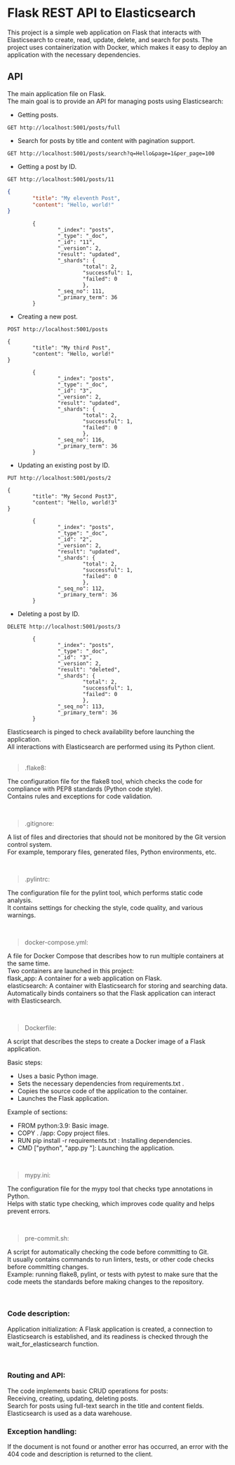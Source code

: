# Flask REST API to Elasticsearch

This project is a simple web application on Flask that interacts with Elasticsearch to create, read, update, delete, and search for posts.
The project uses containerization with Docker, which makes it easy to deploy an application with the necessary dependencies.


## API

The main application file on Flask. <br>
The main goal is to provide an API for managing posts using Elasticsearch:

* Getting posts. <br>

```GET http://localhost:5001/posts/full```

* Search for posts by title and content with pagination support. <br>

```GET http://localhost:5001/posts/search?q=Hello&page=1&per_page=100```

* Getting a post by ID. <br>

```GET http://localhost:5001/posts/11```

```json
{
        "title": "My eleventh Post",
        "content": "Hello, world!"
}
```
```
        {
                "_index": "posts",
                "_type": "_doc",
                "_id": "11",
                "_version": 2,
                "result": "updated",
                "_shards": {
                        "total": 2,
                        "successful": 1,
                        "failed": 0
                        },
                "_seq_no": 111,
                "_primary_term": 36
        }
```

* Creating a new post.

```POST http://localhost:5001/posts```

```
{
        "title": "My third Post",
        "content": "Hello, world!"
}
```

```
        {
                "_index": "posts",
                "_type": "_doc",
                "_id": "3",
                "_version": 2,
                "result": "updated",
                "_shards": {
                        "total": 2,
                        "successful": 1,
                        "failed": 0
                        },
                "_seq_no": 116,
                "_primary_term": 36
        }
```

* Updating an existing post by ID. <br>

```PUT http://localhost:5001/posts/2``` <br>

```
{
        "title": "My Second Post3",
        "content": "Hello, world!3"
}
```
```
        {
                "_index": "posts",
                "_type": "_doc",
                "_id": "2",
                "_version": 2,
                "result": "updated",
                "_shards": {
                        "total": 2,
                        "successful": 1,
                        "failed": 0
                        },
                "_seq_no": 112,
                "_primary_term": 36
        }
```

* Deleting a post by ID. <br>

```DELETE http://localhost:5001/posts/3``` <br>
```
        {
                "_index": "posts",
                "_type": "_doc",
                "_id": "3",
                "_version": 2,
                "result": "deleted",
                "_shards": {
                        "total": 2,
                        "successful": 1,
                        "failed": 0
                        },
                "_seq_no": 113,
                "_primary_term": 36
        }
```

Elasticsearch is pinged to check availability before launching the application. <br>
All interactions with Elasticsearch are performed using its Python client. <br>
 <br>

>.flake8:<br>

The configuration file for the flake8 tool, which checks the code for compliance with PEP8 standards (Python code style). <br>
Contains rules and exceptions for code validation.</p> <br>


>.gitignore:<br>

A list of files and directories that should not be monitored by the Git version control system. <br>
For example, temporary files, generated files, Python environments, etc.</p> <br>


>.pylintrc:<br>

The configuration file for the pylint tool, which performs static code analysis. <br>
It contains settings for checking the style, code quality, and various warnings.</p> <br>


>docker-compose.yml:<br>

A file for Docker Compose that describes how to run multiple containers at the same time. <br>
Two containers are launched in this project: <br>
    flask_app: A container for a web application on Flask. <br>
    elasticsearch: A container with Elasticsearch for storing and searching data. <br>
Automatically binds containers so that the Flask application can interact with Elasticsearch.</p> <br>


>Dockerfile:<br>

A script that describes the steps to create a Docker image of a Flask application. <br>
<p></p>Basic steps: <br>
    <ul>
        <li>Uses a basic Python image. <br></li>
        <li>Sets the necessary dependencies from requirements.txt . <br></li>
        <li>Copies the source code of the application to the container. <br></li>
        <li>Launches the Flask application. <br></li>
    </ul>
Example of sections: <br>
    <ul>
        <li>FROM python:3.9: Basic image. <br></li>
        <li>COPY . /app: Copy project files. <br></li>
        <li>RUN pip install -r requirements.txt : Installing dependencies. <br></li>
        <li>CMD ["python", "app.py "]: Launching the application. <br></p></li>
    </ul>
</p> <br>


>mypy.ini:<br>

The configuration file for the mypy tool that checks type annotations in Python. <br>
Helps with static type checking, which improves code quality and helps prevent errors.</p> <br>


>pre-commit.sh:<br>

A script for automatically checking the code before committing to Git. <br>
It usually contains commands to run linters, tests, or other code checks before committing changes. <br>
Example: running flake8, pylint, or tests with pytest to make sure that the code meets the standards before making changes to the repository.</p> <br>


### Code description:<br>

Application initialization: A Flask application is created, a connection to Elasticsearch is established, and its readiness is checked through the wait_for_elasticsearch function.</p> <br>

### Routing and API:<br>
The code implements basic CRUD operations for posts: <br>
        Receiving, creating, updating, deleting posts. <br>
        Search for posts using full-text search in the title and content fields. <br>
Elasticsearch is used as a data warehouse.
<br>


### Exception handling:<br>

If the document is not found or another error has occurred, an error with the 404 code and description is returned to the client.
